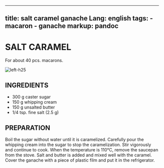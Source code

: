 
---
title: salt caramel ganache
Lang: english
tags: 
    - macaron
    - ganache 
markup: pandoc
---

# SALT CARAMEL

For about 40 pcs. macarons.

![](/home/fred/.repo/traductions/recettes/images/macaron_karamel.jpg "left-h25")

## INGREDIENTS


- 300 g caster sugar
- 150 g whipping cream
- 150 g unsalted butter
- 1/4 tsp. fine salt (2.5 g)

## PREPARATION

Boil the sugar without water until it is caramelized.
Carefully pour the whipping cream into the sugar to stop the caramelization.
Stir vigorously and continue to cook.
When the temperature is 110°C, remove the saucepan from the stove.
Salt and butter is added and mixed well with the caramel.
Cover the ganache with a piece of plastic film and put it in the refrigerator.

